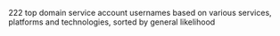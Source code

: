 222 top domain service account usernames based on various services, platforms and technologies, sorted by general likelihood
